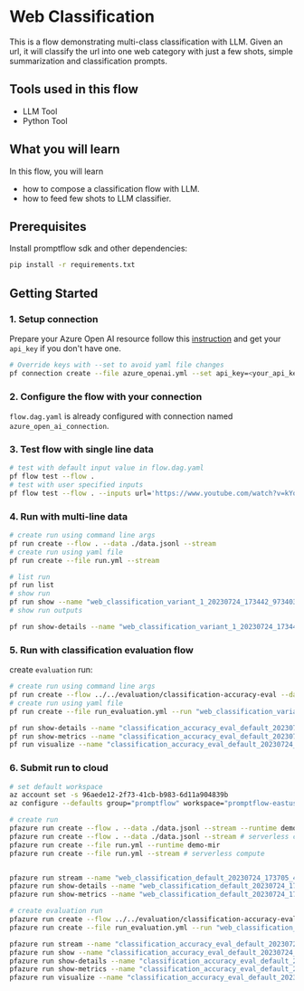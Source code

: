 # Web Classification

This is a flow demonstrating multi-class classification with LLM. Given an url, it will classify the url into one web category with just a few shots, simple summarization and classification prompts.

## Tools used in this flow
- LLM Tool
- Python Tool

## What you will learn

In this flow, you will learn
- how to compose a classification flow with LLM.
- how to feed few shots to LLM classifier.

## Prerequisites

Install promptflow sdk and other dependencies:
```bash
pip install -r requirements.txt
```

## Getting Started

### 1. Setup connection

Prepare your Azure Open AI resource follow this [instruction](https://learn.microsoft.com/en-us/azure/cognitive-services/openai/how-to/create-resource?pivots=web-portal) and get your `api_key` if you don't have one.

```bash
# Override keys with --set to avoid yaml file changes
pf connection create --file azure_openai.yml --set api_key=<your_api_key> api_base=<your_api_base>
```

### 2. Configure the flow with your connection
`flow.dag.yaml` is already configured with connection named `azure_open_ai_connection`.

### 3. Test flow with single line data

```bash
# test with default input value in flow.dag.yaml
pf flow test --flow .
# test with user specified inputs
pf flow test --flow . --inputs url='https://www.youtube.com/watch?v=kYqRtjDBci8'
```

### 4. Run with multi-line data

```bash
# create run using command line args
pf run create --flow . --data ./data.jsonl --stream
# create run using yaml file
pf run create --file run.yml --stream
```

```bash
# list run
pf run list
# show run
pf run show --name "web_classification_variant_1_20230724_173442_973403"
# show run outputs

pf run show-details --name "web_classification_variant_1_20230724_173442_973403"
```

### 5. Run with classification evaluation flow

create `evaluation` run:
```bash
# create run using command line args
pf run create --flow ../../evaluation/classification-accuracy-eval --data ./data.jsonl --column-mapping groundtruth='${data.answer}' prediction='${run.outputs.category}' --run "web_classification_variant_1_20230724_173442_973403" --stream
# create run using yaml file
pf run create --file run_evaluation.yml --run "web_classification_variant_1_20230724_173442_973403" --stream
```

```bash
pf run show-details --name "classification_accuracy_eval_default_20230724_173628_639497"
pf run show-metrics --name "classification_accuracy_eval_default_20230724_173628_639497"
pf run visualize --name "classification_accuracy_eval_default_20230724_173628_639497"
```


### 6. Submit run to cloud
```bash
# set default workspace
az account set -s 96aede12-2f73-41cb-b983-6d11a904839b
az configure --defaults group="promptflow" workspace="promptflow-eastus"

# create run
pfazure run create --flow . --data ./data.jsonl --stream --runtime demo-mir --subscription 96aede12-2f73-41cb-b983-6d11a904839b -g promptflow -w promptflow-eastus
pfazure run create --flow . --data ./data.jsonl --stream # serverless compute
pfazure run create --file run.yml --runtime demo-mir
pfazure run create --file run.yml --stream # serverless compute


pfazure run stream --name "web_classification_default_20230724_173705_462735"
pfazure run show-details --name "web_classification_default_20230724_173705_462735"
pfazure run show-metrics --name "web_classification_default_20230724_173705_462735"

# create evaluation run
pfazure run create --flow ../../evaluation/classification-accuracy-eval --data ./data.jsonl --column-mapping groundtruth='${data.answer}' prediction='${run.outputs.category}' --run "web_classification_default_20230724_173705_462735" --runtime demo-mir
pfazure run create --file run_evaluation.yml --run "web_classification_default_20230724_173705_462735" --stream # serverless compute

pfazure run stream --name "classification_accuracy_eval_default_20230724_173843_841080"
pfazure run show --name "classification_accuracy_eval_default_20230724_173843_841080"
pfazure run show-details --name "classification_accuracy_eval_default_20230724_173843_841080"
pfazure run show-metrics --name "classification_accuracy_eval_default_20230724_173843_841080"
pfazure run visualize --name "classification_accuracy_eval_default_20230724_173843_841080" 
```